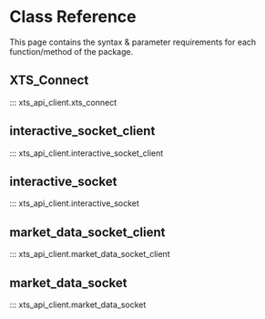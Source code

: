 # Class Reference
This page contains the syntax & parameter requirements for each function/method of the package.
## __XTS_Connect__
::: xts_api_client.xts_connect
## __interactive_socket_client__
::: xts_api_client.interactive_socket_client
## __interactive_socket__
::: xts_api_client.interactive_socket
## __market_data_socket_client__
::: xts_api_client.market_data_socket_client
## __market_data_socket__
::: xts_api_client.market_data_socket
